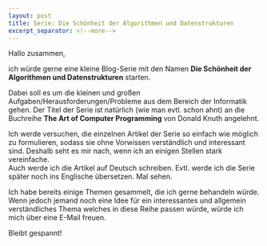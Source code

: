 ```yaml
---
layout: post
title: Serie: Die Schönheit der Algorithmen und Datenstrukturen
excerpt_separator: <!--more-->
---
```


Hallo zusammen, 

ich würde gerne eine kleine Blog-Serie mit den Namen **Die Schönheit der Algorithmen und Datenstrukturen** starten. 
<!--more-->
Dabei soll es um die kleinen und großen Aufgaben/Herausforderungen/Probleme aus dem Bereich der Informatik gehen. Der Titel der Serie ist natürlich (wie man evtl. schon ahnt) an die Buchreihe **The Art of Computer Programming** von Donald Knuth angelehnt. 

Ich werde versuchen, die einzelnen Artikel der Serie so einfach wie möglich zu formulieren, sodass sie ohne Vorwissen verständlich und interessant sind. Deshalb seht es mir nach, wenn ich an einigen Stellen stark vereinfache.\
Auch werde ich die Artikel auf Deutsch schreiben. Evtl. werde ich die Serie später noch ins Englische übersetzen. Mal sehen.

Ich habe bereits einige Themen gesammelt, die ich gerne behandeln würde. Wenn jedoch jemand noch eine Idee für ein interessantes und allgemein verständliches Thema welches in diese Reihe passen würde, würde ich mich über eine E-Mail freuen.


Bleibt gespannt!


